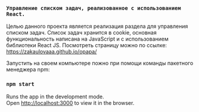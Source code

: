 ### `Управление списком задач, реализованное с использованием React.`


Целью данного проекта является реализация раздела для управления списком задач.
Список задач хранится в cookie, основная функциональность написана на JavaScript и с использованием библиотеки React JS.
Посмотреть страницу можно по ссылке: https://zakaulovaaa.github.io/opapa/

Запустить на своем компьютере пожно при помощи команды пакетного менеджера npm: 
### `npm start`

Runs the app in the development mode.<br />
Open [http://localhost:3000](http://localhost:3000) to view it in the browser.


